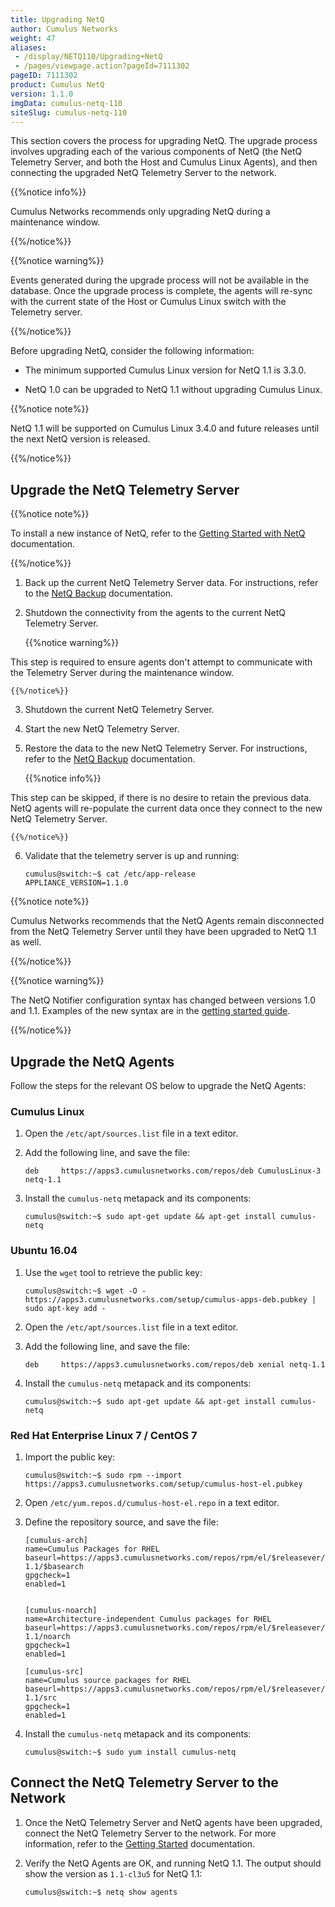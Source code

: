 ```yaml
---
title: Upgrading NetQ
author: Cumulus Networks
weight: 47
aliases:
 - /display/NETQ110/Upgrading+NetQ
 - /pages/viewpage.action?pageId=7111302
pageID: 7111302
product: Cumulus NetQ
version: 1.1.0
imgData: cumulus-netq-110
siteSlug: cumulus-netq-110
---
```

This section covers the process for upgrading NetQ. The upgrade process
involves upgrading each of the various components of NetQ (the NetQ
Telemetry Server, and both the Host and Cumulus Linux Agents), and then
connecting the upgraded NetQ Telemetry Server to the network.

{{%notice info%}}

Cumulus Networks recommends only upgrading NetQ during a maintenance
window.

{{%/notice%}}

{{%notice warning%}}

Events generated during the upgrade process will not be available in the
database. Once the upgrade process is complete, the agents will re-sync
with the current state of the Host or Cumulus Linux switch with the
Telemetry server.

{{%/notice%}}

Before upgrading NetQ, consider the following information:

  - The minimum supported Cumulus Linux version for NetQ 1.1 is 3.3.0.

  - NetQ 1.0 can be upgraded to NetQ 1.1 without upgrading Cumulus
    Linux.

{{%notice note%}}

NetQ 1.1 will be supported on Cumulus Linux 3.4.0 and future releases
until the next NetQ version is released.

{{%/notice%}}

## Upgrade the NetQ Telemetry Server</span>

{{%notice note%}}

To install a new instance of NetQ, refer to the [Getting Started with NetQ](/version/cumulus-netq-110/Getting-Started-with-NetQ/)
documentation.

{{%/notice%}}

1.  Back up the current NetQ Telemetry Server data. For instructions,
    refer to the [NetQ Backup](/version/cumulus-netq-110/Restoring-from-Backups-with-NetQ/)
    documentation.

2.  Shutdown the connectivity from the agents to the current NetQ
    Telemetry Server.
    
    {{%notice warning%}}
    
This step is required to ensure agents don't attempt to communicate
with the Telemetry Server during the maintenance window.

    {{%/notice%}}

3.  Shutdown the current NetQ Telemetry Server.

4.  Start the new NetQ Telemetry Server.

5.  Restore the data to the new NetQ Telemetry Server. For instructions,
    refer to the [NetQ
    Backup](/version/cumulus-netq-110/Restoring-from-Backups-with-NetQ/)
    documentation.
    
    {{%notice info%}}
    
This step can be skipped, if there is no desire to retain the
previous data. NetQ agents will re-populate the current data once
they connect to the new NetQ Telemetry Server.

    {{%/notice%}}

6.  Validate that the telemetry server is up and running:
    
        cumulus@switch:~$ cat /etc/app-release
        APPLIANCE_VERSION=1.1.0

{{%notice note%}}

Cumulus Networks recommends that the NetQ Agents remain disconnected
from the NetQ Telemetry Server until they have been upgraded to NetQ 1.1
as well.

{{%/notice%}}

{{%notice warning%}}

The NetQ Notifier configuration syntax has changed between versions 1.0
and 1.1. Examples of the new syntax are in the [getting started guide](/version/cumulus-netq-110/Getting-Started-with-NetQ/).

{{%/notice%}}

## Upgrade the NetQ Agents</span>

Follow the steps for the relevant OS below to upgrade the NetQ Agents:

### Cumulus Linux</span>

1.  Open the `/etc/apt/sources.list` file in a text editor.

2.  Add the following line, and save the file:
    
        deb     https://apps3.cumulusnetworks.com/repos/deb CumulusLinux-3 netq-1.1

3.  Install the `cumulus-netq` metapack and its components:
    
        cumulus@switch:~$ sudo apt-get update && apt-get install cumulus-netq

### Ubuntu 16.04</span>

1.  Use the `wget` tool to retrieve the public key:
    
        cumulus@switch:~$ wget -O - https://apps3.cumulusnetworks.com/setup/cumulus-apps-deb.pubkey | sudo apt-key add -

2.  Open the `/etc/apt/sources.list` file in a text editor.

3.  Add the following line, and save the file:
    
        deb     https://apps3.cumulusnetworks.com/repos/deb xenial netq-1.1

4.  Install the `cumulus-netq` metapack and its components:
    
        cumulus@switch:~$ sudo apt-get update && apt-get install cumulus-netq

### Red Hat Enterprise Linux 7 / CentOS 7</span>

1.  Import the public key:
    
        cumulus@switch:~$ sudo rpm --import https://apps3.cumulusnetworks.com/setup/cumulus-host-el.pubkey

2.  Open `/etc/yum.repos.d/cumulus-host-el.repo` in a text editor.

3.  Define the repository source, and save the file:
    
        [cumulus-arch]
        name=Cumulus Packages for RHEL
        baseurl=https://apps3.cumulusnetworks.com/repos/rpm/el/$releasever/netq-1.1/$basearch
        gpgcheck=1
        enabled=1
         
         
        [cumulus-noarch]
        name=Architecture-independent Cumulus packages for RHEL
        baseurl=https://apps3.cumulusnetworks.com/repos/rpm/el/$releasever/netq-1.1/noarch
        gpgcheck=1
        enabled=1
         
        [cumulus-src]
        name=Cumulus source packages for RHEL
        baseurl=https://apps3.cumulusnetworks.com/repos/rpm/el/$releasever/netq-1.1/src
        gpgcheck=1
        enabled=1

4.  Install the `cumulus-netq` metapack and its components:
    
        cumulus@switch:~$ sudo yum install cumulus-netq

## Connect the NetQ Telemetry Server to the Network</span>

1.  Once the NetQ Telemetry Server and NetQ agents have been upgraded,
    connect the NetQ Telemetry Server to the network. For more
    information, refer to the [Getting Started](/version/cumulus-netq-110/Getting-Started-with-NetQ/)
    documentation.

2.  Verify the NetQ Agents are OK, and running NetQ 1.1. The output
    should show the version as `1.1-cl3u5` for NetQ 1.1:
    
        cumulus@switch:~$ netq show agents

